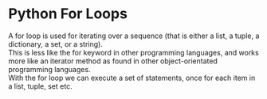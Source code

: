# Python For Loops
A for loop is used for iterating over a sequence (that is either a list, a tuple, a dictionary, a set, or a string).
<br>
This is less like the for keyword in other programming languages, and works more like an iterator method as found in other object-orientated programming languages.
<br>
With the for loop we can execute a set of statements, once for each item in a list, tuple, set etc.
